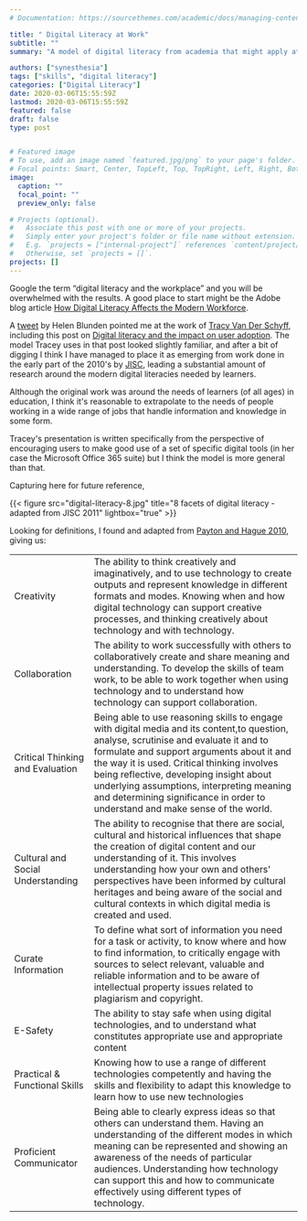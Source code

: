 ```yaml
---
# Documentation: https://sourcethemes.com/academic/docs/managing-content/

title: " Digital Literacy at Work"
subtitle: ""
summary: "A model of digital literacy from academia that might apply at work too."

authors: ["synesthesia"]
tags: ["skills", "digital literacy"]
categories: ["Digital Literacy"]
date: 2020-03-06T15:55:59Z
lastmod: 2020-03-06T15:55:59Z
featured: false
draft: false
type: post


# Featured image
# To use, add an image named `featured.jpg/png` to your page's folder.
# Focal points: Smart, Center, TopLeft, Top, TopRight, Left, Right, BottomLeft, Bottom, BottomRight.
image:
  caption: ""
  focal_point: ""
  preview_only: false

# Projects (optional).
#   Associate this post with one or more of your projects.
#   Simply enter your project's folder or file name without extension.
#   E.g. `projects = ["internal-project"]` references `content/project/deep-learning/index.md`.
#   Otherwise, set `projects = []`.
projects: []
---
```

Google the term “digital literacy and the workplace” and you will be overwhelmed with the results. A good place to start might be the Adobe blog article [How Digital Literacy Affects the Modern Workforce](https://theblog.adobe.com/how-digital-literacy-affects-the-modern-workforce/).

A [tweet](https://twitter.com/ActivateLearn/status/1226950011822362624?s=20) by Helen Blunden pointed me at the work of [Tracy Van Der Schyff](https://tracyvanderschyff.com/about/), including this post on [Digital literacy and the impact on user adoption](https://tracyvanderschyff.com/2017/10/05/digital-literacy-and-the-impact-on-user-adoption/). The model Tracey uses in that post looked slightly familiar, and after a bit of digging I think I have managed to place it as emerging from work done in the early part of the 2010's by [JISC](https://www.jisc.ac.uk/), leading a substantial amount of research around the modern digital literacies needed by learners.

Although the original work was around the needs of learners (of all ages) in education, I think it's reasonable to extrapolate to the needs of people working in a wide range of jobs that handle information and knowledge in some form.

Tracey's presentation is written specifically from the perspective of encouraging users to make good use of a set of specific digital tools (in her case the Microsoft Office 365 suite) but I think the model is more general than that. 

Capturing here for future reference,

{{< figure src="digital-literacy-8.jpg" title="8 facets of digital literacy - adapted from JISC 2011" lightbox="true" >}}

Looking for definitions, I found and adapted from [Payton and Hague 2010](https://www.nfer.ac.uk/publications/FUTL06/FUTL06casestudies.pdf), giving us:

|||
|----|----|
|Creativity|The ability to think creatively and imaginatively, and to use technology to create outputs and represent knowledge in different formats and modes. Knowing when and how digital technology can support creative processes, and thinking creatively about technology and with technology.|
|Collaboration|The ability to work successfully with others to collaboratively create and share meaning and understanding. To develop the skills of team work, to be able to work together when using technology and to understand how technology can support collaboration.|
|Critical Thinking and Evaluation|Being able to use reasoning skills to engage with digital media and its content,to question, analyse, scrutinise and evaluate it and to formulate and support arguments about it and the way it is used. Critical thinking involves being reflective, developing insight about underlying assumptions, interpreting meaning and determining significance in order to understand and make sense of the world.|
|Cultural and Social Understanding|The ability to recognise that there are social, cultural and historical influences that shape the creation of digital content and our understanding of it. This involves understanding how your own and others' perspectives have been informed by cultural heritages and being aware of the social and cultural contexts in which digital media is created and used.|
|Curate Information|To define what sort of information you need for a task or activity, to know where and how to find information, to critically engage with sources to select relevant, valuable and reliable information and to be aware of intellectual property issues related to plagiarism and copyright.|
|E-Safety|The ability to stay safe when using digital technologies, and to understand what constitutes appropriate use and appropriate content|
|Practical & Functional Skills|Knowing how to use a range of different technologies competently and having the skills and flexibility to adapt this knowledge to learn how to use new technologies|
|Proficient Communicator|Being able to clearly express ideas so that others can understand them. Having an understanding of the different modes in which meaning can be represented and showing an awareness of the needs of particular audiences. Understanding how technology can support this and how to communicate effectively using  different types of technology.|


